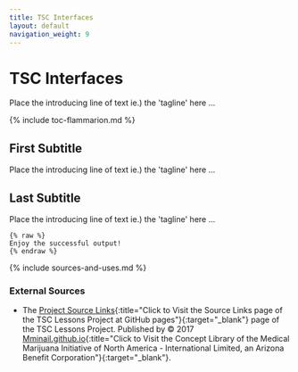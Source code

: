 ```yaml
---
title: TSC Interfaces
layout: default
navigation_weight: 9
---
```

# TSC Interfaces

Place the introducing line of text ie.) the 'tagline' here ...

{% include toc-flammarion.md %}

## First Subtitle

Place the introducing line of text ie.) the 'tagline' here ...

## Last Subtitle

Place the introducing line of text ie.) the 'tagline' here ...

```liquid
{% raw %}
Enjoy the successful output!
{% endraw %}
```

{% include sources-and-uses.md %}

### External Sources

- The [Project Source Links](https://mminail.github.io/TSC/Source-TSC-Links.htm){:title="Click to Visit the Source Links page of the TSC Lessons Project at GitHub pages"}{:target="_blank"} page of the TSC Lessons Project. Published by © 2017 [Mminail.github.io](https://mminail.github.io/){:title="Click to Visit the Concept Library of the Medical Marijuana Initiative of North America - International Limited, an Arizona Benefit Corporation"}{:target="_blank"}.
